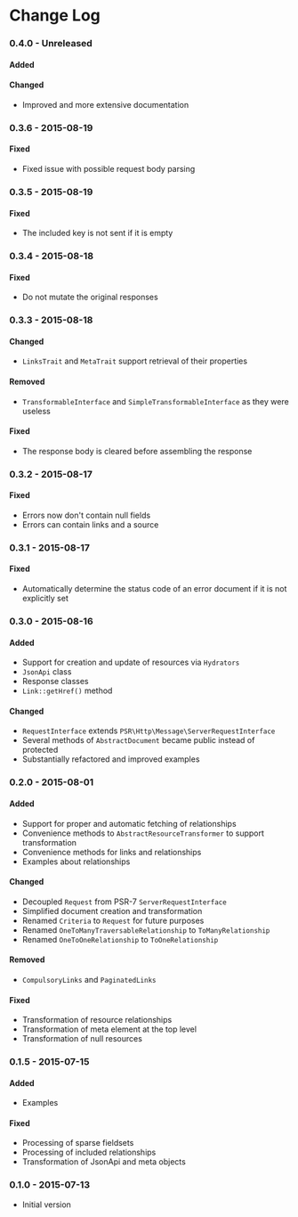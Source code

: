 # Change Log

### 0.4.0 - Unreleased

#### Added

#### Changed
- Improved and more extensive documentation

### 0.3.6 - 2015-08-19

#### Fixed
- Fixed issue with possible request body parsing

### 0.3.5 - 2015-08-19

#### Fixed
- The included key is not sent if it is empty

### 0.3.4 - 2015-08-18

#### Fixed
- Do not mutate the original responses

### 0.3.3 - 2015-08-18

#### Changed
- `LinksTrait` and `MetaTrait` support retrieval of their properties

#### Removed
- `TransformableInterface` and `SimpleTransformableInterface` as they were useless

#### Fixed
- The response body is cleared before assembling the response

### 0.3.2 - 2015-08-17

#### Fixed
- Errors now don't contain null fields
- Errors can contain links and a source

### 0.3.1 - 2015-08-17

#### Fixed
- Automatically determine the status code of an error document if it is not explicitly set

### 0.3.0 - 2015-08-16

#### Added
- Support for creation and update of resources via `Hydrators`
- `JsonApi` class
- Response classes
- `Link::getHref()` method

#### Changed
- `RequestInterface` extends `PSR\Http\Message\ServerRequestInterface`
- Several methods of `AbstractDocument` became public instead of protected
- Substantially refactored and improved examples

### 0.2.0 - 2015-08-01

#### Added
- Support for proper and automatic fetching of relationships
- Convenience methods to `AbstractResourceTransformer` to support transformation
- Convenience methods for links and relationships
- Examples about relationships

#### Changed
- Decoupled `Request` from PSR-7 `ServerRequestInterface`
- Simplified document creation and transformation
- Renamed `Criteria` to `Request` for future purposes
- Renamed `OneToManyTraversableRelationship` to `ToManyRelationship`
- Renamed `OneToOneRelationship` to `ToOneRelationship`

#### Removed
- `CompulsoryLinks` and `PaginatedLinks`

#### Fixed
- Transformation of resource relationships
- Transformation of meta element at the top level
- Transformation of null resources

### 0.1.5 - 2015-07-15

#### Added
- Examples

#### Fixed
- Processing of sparse fieldsets
- Processing of included relationships
- Transformation of JsonApi and meta objects

### 0.1.0 - 2015-07-13
- Initial version
